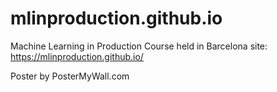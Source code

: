 # mlinproduction.github.io

Machine Learning in Production Course held in Barcelona 
site: https://mlinproduction.github.io/

Poster by PosterMyWall.com

